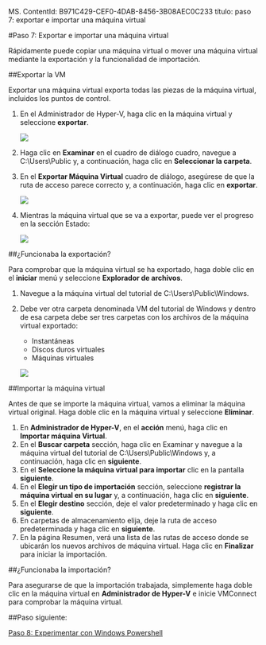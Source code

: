 MS. ContentId: B971C429-CEF0-4DAB-8456-3B08AEC0C233
título: paso 7: exportar e importar una máquina virtual

#Paso 7: Exportar e importar una máquina virtual

Rápidamente puede copiar una máquina virtual o mover una máquina virtual mediante la exportación y la funcionalidad de importación.

##Exportar la VM

Exportar una máquina virtual exporta todas las piezas de la máquina virtual, incluidos los puntos de control.

1. En el Administrador de Hyper-V, haga clic en la máquina virtual y seleccione **exportar**.
   
   ![](media/select_export1.png)
2. Haga clic en **Examinar** en el cuadro de diálogo cuadro, navegue a C:\Users\Public y, a continuación, haga clic en **Seleccionar la carpeta**.
   
3. En el **Exportar Máquina Virtual** cuadro de diálogo, asegúrese de que la ruta de acceso parece correcto y, a continuación, haga clic en **exportar**.
   
   ![](media/click_export.png)
4. Mientras la máquina virtual que se va a exportar, puede ver el progreso en la sección Estado:
   
   ![](media/export_progress.png)

##¿Funcionaba la exportación?

Para comprobar que la máquina virtual se ha exportado, haga doble clic en el **iniciar** menú y seleccione **Explorador de archivos**.
1. Navegue a la máquina virtual del tutorial de C:\Users\Public\Windows.
2. Debe ver otra carpeta denominada VM del tutorial de Windows y dentro de esa carpeta debe ser tres carpetas con los archivos de la máquina virtual exportado:
   - Instantáneas
   - Discos duros virtuales
   - Máquinas virtuales
   
   ![](media/export_confirm.png)

##Importar la máquina virtual

Antes de que se importe la máquina virtual, vamos a eliminar la máquina virtual original.
Haga doble clic en la máquina virtual y seleccione **Eliminar**.
1. En **Administrador de Hyper-V**, en el **acción** menú, haga clic en **Importar máquina Virtual**.
2. En el **Buscar carpeta** sección, haga clic en Examinar y navegue a la máquina virtual del tutorial de C:\Users\Public\Windows y, a continuación, haga clic en **siguiente**.
3. En el **Seleccione la máquina virtual para importar** clic en la pantalla **siguiente**.
4. En el **Elegir un tipo de importación** sección, seleccione **registrar la máquina virtual en su lugar** y, a continuación, haga clic en **siguiente**.
6. En el **Elegir destino** sección, deje el valor predeterminado y haga clic en **siguiente**.
7. En carpetas de almacenamiento elija, deje la ruta de acceso predeterminada y haga clic en **siguiente**.
8. En la página Resumen, verá una lista de las rutas de acceso donde se ubicarán los nuevos archivos de máquina virtual.
   Haga clic en **Finalizar** para iniciar la importación.


##¿Funcionaba la importación?

Para asegurarse de que la importación trabajada, simplemente haga doble clic en la máquina virtual en **Administrador de Hyper-V** e inicie VMConnect para comprobar la máquina virtual.

##Paso siguiente:

[Paso 8: Experimentar con Windows Powershell](walkthrough_powershell.md)



